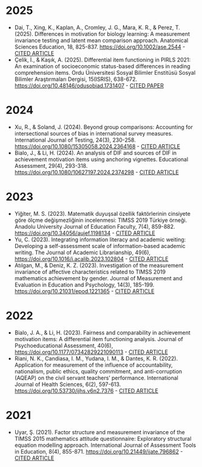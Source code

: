 # 2025

* Dai, T., Xing, K., Kaplan, A., Cromley, J. G., Mara, K. R., & Perez, T. (2025). Differences in motivation for biology learning: A measurement invariance testing and latent mean comparison approach. Anatomical Sciences Education, 18, 825-837. https://doi.org/10.1002/ase.2544 - [CITED ARTICLE](https://www.researchgate.net/publication/341113884_Investigation_of_Measurement_Invariance_of_Science_Motivation_and_Self-Efficacy_Model_PISA_2015_Turkey_Sample?_sg%5B0%5D=k-mt8hBIcjzr1NZqZEWzHGuajiBfvEjJ7AakHho0uatA5f9dKkUhTgXGAiSDXIgsjdqjoPKXnSPplTnf1zw6rriEEz-XoGjhtnxmJSLZ.BRgp4Cny58eWEsh0P4hcRv4IQHKrxQMCJOwUStUivL_njW4C6_0UX0mscs_GVU40j6yaUD9zvYuuFTuKyVYRoQ&_tp=eyJjb250ZXh0Ijp7ImZpcnN0UGFnZSI6ImhvbWUiLCJwYWdlIjoicHJvZmlsZSIsInBvc2l0aW9uIjoicGFnZUNvbnRlbnQifX0)
* Çelik, İ., & Kaşık, A. (2025). Differential item functioning in PIRLS 2021: An examination of socioeconomic status-based differences in reading comprehension items. Ordu Üniversitesi Sosyal Bilimler Enstitüsü Sosyal Bilimler Araştırmaları Dergisi, 15(ISRIS), 638-672. https://doi.org/10.48146/odusobiad.1731407 - [CITED PAPER](https://www.researchgate.net/publication/387949074_Ikili_Puanlanan_Maddeler_Icin_Degisen_Madde_Fonksiyonu_Belirleme_Tekniklerinin_Siniflandirilmasina_Yonelik_Bir_Calisma_A_Study_on_Classification_of_Differential_Item_Functioning_Detection_Techniques_f)

# 2024

* Xu, R., & Soland, J. (2024). Beyond group comparisons: Accounting for intersectional sources of bias in international survey measures. International Journal of Testing, 24(3), 230-258. https://doi.org/10.1080/15305058.2024.2364168 - [CITED ARTICLE](https://www.researchgate.net/publication/341113884_Investigation_of_Measurement_Invariance_of_Science_Motivation_and_Self-Efficacy_Model_PISA_2015_Turkey_Sample?_sg%5B0%5D=k-mt8hBIcjzr1NZqZEWzHGuajiBfvEjJ7AakHho0uatA5f9dKkUhTgXGAiSDXIgsjdqjoPKXnSPplTnf1zw6rriEEz-XoGjhtnxmJSLZ.BRgp4Cny58eWEsh0P4hcRv4IQHKrxQMCJOwUStUivL_njW4C6_0UX0mscs_GVU40j6yaUD9zvYuuFTuKyVYRoQ&_tp=eyJjb250ZXh0Ijp7ImZpcnN0UGFnZSI6ImhvbWUiLCJwYWdlIjoicHJvZmlsZSIsInBvc2l0aW9uIjoicGFnZUNvbnRlbnQifX0)
* Bialo, J., & Li, H. (2024). An analysis of DIF and sources of DIF in achievement motivation items using anchoring vignettes. Educational Assessment, 29(4), 293-318. https://doi.org/10.1080/10627197.2024.2374298 - [CITED ARTICLE](https://www.researchgate.net/publication/341113884_Investigation_of_Measurement_Invariance_of_Science_Motivation_and_Self-Efficacy_Model_PISA_2015_Turkey_Sample?_sg%5B0%5D=k-mt8hBIcjzr1NZqZEWzHGuajiBfvEjJ7AakHho0uatA5f9dKkUhTgXGAiSDXIgsjdqjoPKXnSPplTnf1zw6rriEEz-XoGjhtnxmJSLZ.BRgp4Cny58eWEsh0P4hcRv4IQHKrxQMCJOwUStUivL_njW4C6_0UX0mscs_GVU40j6yaUD9zvYuuFTuKyVYRoQ&_tp=eyJjb250ZXh0Ijp7ImZpcnN0UGFnZSI6ImhvbWUiLCJwYWdlIjoicHJvZmlsZSIsInBvc2l0aW9uIjoicGFnZUNvbnRlbnQifX0) 

# 2023

* Yiğiter, M. S. (2023). Matematik duyuşsal özellik faktörlerinin cinsiyete göre ölçme değişmezliğinin incelenmesi: TIMSS 2019 Türkiye örneği. Anadolu University Journal of Education Faculty, 7(4), 859-882. https://doi.org/10.34056/aujef.1198134 - [CITED ARTICLE](https://www.researchgate.net/publication/341113884_Investigation_of_Measurement_Invariance_of_Science_Motivation_and_Self-Efficacy_Model_PISA_2015_Turkey_Sample?_sg%5B0%5D=k-mt8hBIcjzr1NZqZEWzHGuajiBfvEjJ7AakHho0uatA5f9dKkUhTgXGAiSDXIgsjdqjoPKXnSPplTnf1zw6rriEEz-XoGjhtnxmJSLZ.BRgp4Cny58eWEsh0P4hcRv4IQHKrxQMCJOwUStUivL_njW4C6_0UX0mscs_GVU40j6yaUD9zvYuuFTuKyVYRoQ&_tp=eyJjb250ZXh0Ijp7ImZpcnN0UGFnZSI6ImhvbWUiLCJwYWdlIjoicHJvZmlsZSIsInBvc2l0aW9uIjoicGFnZUNvbnRlbnQifX0)
* Yu, C. (2023). Integrating information literacy and academic weiting: Developing a self-assessment scale of information-based academic writing. The Journal of Academic Librarianship, 49(6), https://doi.org/10.1016/j.acalib.2023.102804 - [CITED ARTICLE](https://www.researchgate.net/publication/341113884_Investigation_of_Measurement_Invariance_of_Science_Motivation_and_Self-Efficacy_Model_PISA_2015_Turkey_Sample?_sg%5B0%5D=k-mt8hBIcjzr1NZqZEWzHGuajiBfvEjJ7AakHho0uatA5f9dKkUhTgXGAiSDXIgsjdqjoPKXnSPplTnf1zw6rriEEz-XoGjhtnxmJSLZ.BRgp4Cny58eWEsh0P4hcRv4IQHKrxQMCJOwUStUivL_njW4C6_0UX0mscs_GVU40j6yaUD9zvYuuFTuKyVYRoQ&_tp=eyJjb250ZXh0Ijp7ImZpcnN0UGFnZSI6ImhvbWUiLCJwYWdlIjoicHJvZmlsZSIsInBvc2l0aW9uIjoicGFnZUNvbnRlbnQifX0)
* Atılgan, M., & Deniz, K. Z. (2023). Investigation of the measurement invariance of affective characteristics related to TIMSS 2019 mathematics achievement by gender. Journal of Measurement and Evaluation in Education and Psychology, 14(3), 185-199. https://doi.org/10.21031/epod.1221365 - [CITED ARTICLE](https://www.researchgate.net/publication/341113884_Investigation_of_Measurement_Invariance_of_Science_Motivation_and_Self-Efficacy_Model_PISA_2015_Turkey_Sample?_sg%5B0%5D=k-mt8hBIcjzr1NZqZEWzHGuajiBfvEjJ7AakHho0uatA5f9dKkUhTgXGAiSDXIgsjdqjoPKXnSPplTnf1zw6rriEEz-XoGjhtnxmJSLZ.BRgp4Cny58eWEsh0P4hcRv4IQHKrxQMCJOwUStUivL_njW4C6_0UX0mscs_GVU40j6yaUD9zvYuuFTuKyVYRoQ&_tp=eyJjb250ZXh0Ijp7ImZpcnN0UGFnZSI6ImhvbWUiLCJwYWdlIjoicHJvZmlsZSIsInBvc2l0aW9uIjoicGFnZUNvbnRlbnQifX0)

# 2022

* Bialo, J. A., & Li, H. (2023). Fairness and comparability in achievement motivation items: A differential item functioning analysis. Journal of Psychoeducational Assessment, 40(6), https://doi.org/10.1177/07342829221090113 - [CITED ARTICLE](https://www.researchgate.net/publication/341113884_Investigation_of_Measurement_Invariance_of_Science_Motivation_and_Self-Efficacy_Model_PISA_2015_Turkey_Sample?_sg%5B0%5D=k-mt8hBIcjzr1NZqZEWzHGuajiBfvEjJ7AakHho0uatA5f9dKkUhTgXGAiSDXIgsjdqjoPKXnSPplTnf1zw6rriEEz-XoGjhtnxmJSLZ.BRgp4Cny58eWEsh0P4hcRv4IQHKrxQMCJOwUStUivL_njW4C6_0UX0mscs_GVU40j6yaUD9zvYuuFTuKyVYRoQ&_tp=eyJjb250ZXh0Ijp7ImZpcnN0UGFnZSI6ImhvbWUiLCJwYWdlIjoicHJvZmlsZSIsInBvc2l0aW9uIjoicGFnZUNvbnRlbnQifX0)
* Riani, N. K., Candiasa, I. M., Yudana, I. M., & Dantes, K. R. (2022). Application for measurement of the influence of accountability, nationalism, public ethics, quality commitment, and anti-corruption (AQEAP) on the civil servant teachers’ performance. International Journal of Health Sciences, 6(2), 597-613. https://doi.org/10.53730/ijhs.v6n2.7376 - [CITED ARTICLE](https://www.researchgate.net/publication/341113884_Investigation_of_Measurement_Invariance_of_Science_Motivation_and_Self-Efficacy_Model_PISA_2015_Turkey_Sample?_sg%5B0%5D=k-mt8hBIcjzr1NZqZEWzHGuajiBfvEjJ7AakHho0uatA5f9dKkUhTgXGAiSDXIgsjdqjoPKXnSPplTnf1zw6rriEEz-XoGjhtnxmJSLZ.BRgp4Cny58eWEsh0P4hcRv4IQHKrxQMCJOwUStUivL_njW4C6_0UX0mscs_GVU40j6yaUD9zvYuuFTuKyVYRoQ&_tp=eyJjb250ZXh0Ijp7ImZpcnN0UGFnZSI6ImhvbWUiLCJwYWdlIjoicHJvZmlsZSIsInBvc2l0aW9uIjoicGFnZUNvbnRlbnQifX0)

# 2021

* Uyar, Ş. (2021). Factor structure and measurement invariance of the TIMSS 2015 mathematics attitude questionnaire: Exploratory structural equation modelling approach. International Journal of Assessment Tools in Education, 8(4), 855-871. https://doi.org/10.21449/ijate.796862 - [CITED ARTICLE](https://www.researchgate.net/publication/341113884_Investigation_of_Measurement_Invariance_of_Science_Motivation_and_Self-Efficacy_Model_PISA_2015_Turkey_Sample?_sg%5B0%5D=k-mt8hBIcjzr1NZqZEWzHGuajiBfvEjJ7AakHho0uatA5f9dKkUhTgXGAiSDXIgsjdqjoPKXnSPplTnf1zw6rriEEz-XoGjhtnxmJSLZ.BRgp4Cny58eWEsh0P4hcRv4IQHKrxQMCJOwUStUivL_njW4C6_0UX0mscs_GVU40j6yaUD9zvYuuFTuKyVYRoQ&_tp=eyJjb250ZXh0Ijp7ImZpcnN0UGFnZSI6ImhvbWUiLCJwYWdlIjoicHJvZmlsZSIsInBvc2l0aW9uIjoicGFnZUNvbnRlbnQifX0)
